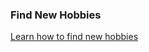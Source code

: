 ### Find New Hobbies
[Learn how to find new hobbies](https://www.nytimes.com/guides/smarterliving/how-to-find-a-hobby)

